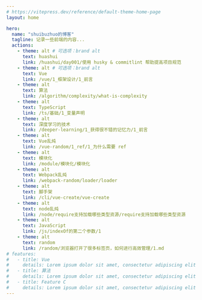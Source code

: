 ```yaml
---
# https://vitepress.dev/reference/default-theme-home-page
layout: home

hero:
  name: "shuibuzhuo的博客"
  tagline: 记录一些前端的内容...
  actions:
    - theme: alt # 可选项：brand alt
      text: huashui
      link: /huashui/day001/使用 husky & commitlint 帮助提高项目规范
    - theme: alt # 可选项：brand alt
      text: Vue
      link: /vue/1_框架设计/1_前言
    - theme: alt
      text: 算法
      link: /algorithm/complexity/what-is-complexity
    - theme: alt
      text: TypeScript
      link: /ts/基础/1_变量声明
    - theme: alt
      text: 深度学习的技术
      link: /deeper-learning/1_获得很不错的记忆力/1_前言
    - theme: alt
      text: Vue乱炖
      link: /vue-random/1_ref/1_为什么需要 ref
    - theme: alt
      text: 模块化
      link: /module/模块化/模块化
    - theme: alt
      text: Webpack乱炖
      link: /webpack-random/loader/loader
    - theme: alt
      text: 脚手架
      link: /cli/vue-create/vue-create
    - theme: alt
      text: node乱炖
      link: /node/require支持加载哪些类型资源/require支持加载哪些类型资源
    - theme: alt
      text: JavaScript
      link: /js/indexOf的第二个参数/1
    - theme: alt
      text: random
      link: /random/浏览器打开了很多标签页，如何进行高效管理/1.md
# features:
#   - title: Vue
#     details: Lorem ipsum dolor sit amet, consectetur adipiscing elit
#   - title: 算法
#     details: Lorem ipsum dolor sit amet, consectetur adipiscing elit
#   - title: Feature C
#     details: Lorem ipsum dolor sit amet, consectetur adipiscing elit
---
```

